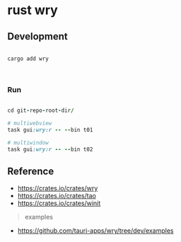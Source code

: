 # rust wry

## Development

```ruby

cargo add wry

    
```


### Run

```ruby

cd git-repo-root-dir/

# multiwebview
task gui:wry:r -- --bin t01

# multiwindow
task gui:wry:r -- --bin t02
```



## Reference

- https://crates.io/crates/wry
- https://crates.io/crates/tao
- https://crates.io/crates/winit


> examples

- https://github.com/tauri-apps/wry/tree/dev/examples